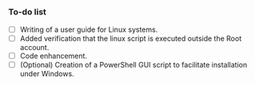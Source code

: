 # 

### To-do list
- [ ] Writing of a user guide for Linux systems.   
- [ ] Added verification that the linux script is executed outside the Root account.  
- [ ] Code enhancement.  
- [ ] \(Optional) Creation of a PowerShell GUI script to facilitate installation under Windows.